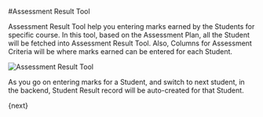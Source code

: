 #Assessment Result Tool

Assessment Result Tool help you entering marks earned by the Students for specific course. In this tool, based on the Assessment Plan, all the Student will be fetched into Assessment Result Tool. Also, Columns for Assessment Criteria will be where marks earned can be entered for each Student.

<img class="screenshot" alt="Assessment Result Tool" src="{{docs_base_url}}/docs/assets/img/schools/assessment/assessment-result-tool.png">

As you go on entering marks for a Student, and switch to next student, in the backend, Student Result record will be auto-created for that Student.

{next}
